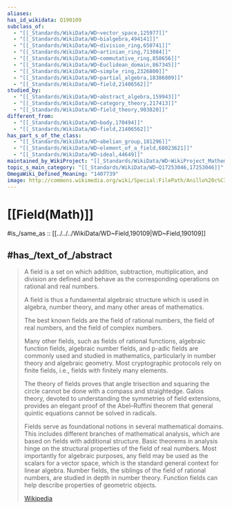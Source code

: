 ```yaml
---
aliases:
has_id_wikidata: Q190109
subclass_of:
  - "[[_Standards/WikiData/WD~vector_space,125977]]"
  - "[[_Standards/WikiData/WD~bialgebra,494141]]"
  - "[[_Standards/WikiData/WD~division_ring,650741]]"
  - "[[_Standards/WikiData/WD~artinian_ring,713084]]"
  - "[[_Standards/WikiData/WD~commutative_ring,858656]]"
  - "[[_Standards/WikiData/WD~Euclidean_domain,867345]]"
  - "[[_Standards/WikiData/WD~simple_ring,2326800]]"
  - "[[_Standards/WikiData/WD~partial_algebra,18386809]]"
  - "[[_Standards/WikiData/WD~field,21406562]]"
studied_by:
  - "[[_Standards/WikiData/WD~abstract_algebra,159943]]"
  - "[[_Standards/WikiData/WD~category_theory,217413]]"
  - "[[_Standards/WikiData/WD~field_theory,903820]]"
different_from:
  - "[[_Standards/WikiData/WD~body,170494]]"
  - "[[_Standards/WikiData/WD~field,21406562]]"
has_part_s_of_the_class:
  - "[[_Standards/WikiData/WD~abelian_group,181296]]"
  - "[[_Standards/WikiData/WD~element_of_a_field,68023621]]"
  - "[[_Standards/WikiData/WD~ideal,44649]]"
maintained_by_WikiProject: "[[_Standards/WikiData/WD~WikiProject_Mathematics,8487137]]"
topic_s_main_category: "[[_Standards/WikiData/WD~Q17253046,17253046]]"
OmegaWiki_Defined_Meaning: "1407739"
image: http://commons.wikimedia.org/wiki/Special:FilePath/Anillo%20c%C3%ADclico.png
---
```


# [[Field(Math)]] 

#is_/same_as :: [[../../../WikiData/WD~Field,190109|WD~Field,190109]] 

## #has_/text_of_/abstract 

> A field is a set on which addition, subtraction, multiplication, and division are defined 
> and behave as the corresponding operations on rational and real numbers. 
> 
> A field is thus a fundamental algebraic structure 
> which is used in algebra, number theory, and many other areas of mathematics.
>
> The best known fields are the field of rational numbers, the field of real numbers, 
> and the field of complex numbers. 
> 
> Many other fields, such as fields of rational functions, algebraic function fields, algebraic number fields, and p-adic fields are commonly used and studied in mathematics, particularly in number theory and algebraic geometry. Most cryptographic protocols rely on finite fields, i.e., fields with finitely many elements.
>
> The theory of fields proves that angle trisection and squaring the circle cannot be done with a compass and straightedge. Galois theory, devoted to understanding the symmetries of field extensions, provides an elegant proof of the Abel–Ruffini theorem that general quintic equations cannot be solved in radicals.
>
> Fields serve as foundational notions in several mathematical domains. This includes different branches of mathematical analysis, which are based on fields with additional structure. Basic theorems in analysis hinge on the structural properties of the field of real numbers. Most importantly for algebraic purposes, any field may be used as the scalars for a vector space, which is the standard general context for linear algebra. Number fields, the siblings of the field of rational numbers, are studied in depth in number theory. Function fields can help describe properties of geometric objects.
>
> [Wikipedia](https://en.wikipedia.org/wiki/Field%20(mathematics)) 

